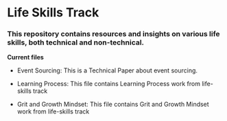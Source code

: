 # Life Skills Track
### This repository contains resources and insights on various life skills, both technical and non-technical.

**Current files**

- Event Sourcing: This is a Technical Paper about event sourcing.

- Learning Process: This file contains Learning Process work from life-skills track

- Grit and Growth Mindset: This file contains Grit and Growth Mindset work from life-skills track
